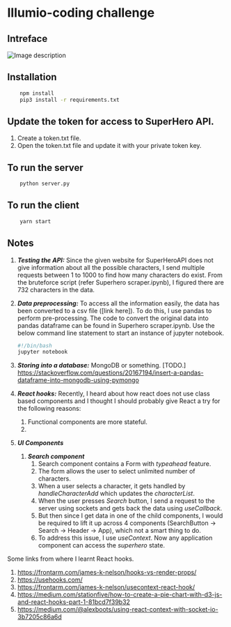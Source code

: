 # Illumio-coding challenge

## Intreface 

![Image description](figures/interface-final.png)


## Installation

``` bash
    npm install
    pip3 install -r requirements.txt
```

## Update the token for access to SuperHero API.

1. Create a token.txt file.
2. Open the token.txt file and update it with your private token key.

## To run the server

``` bash
    python server.py
```

## To run the client

``` bash
    yarn start
```

## Notes

1. ***Testing the API:*** Since the given website for SuperHeroAPI does not give
   information about all the possible characters, I send multiple requests
   between 1 to 1000 to find how many characters do exist. From the bruteforce
   script (refer Superhero scraper.ipynb), I figured there are 732 characters in
   the data.

2. ***Data preprocessing:*** To access all the information easily, the data has
   been converted to a csv file ([link here]). To do this, I use pandas to
   perform pre-processing. The code to convert the original data into pandas
   dataframe can be found in Superhero scraper.ipynb. Use the below command line
   statement to start an instance of jupyter notebook.

   ``` bash
   #!/bin/bash
   jupyter notebook
   ```

3. ***Storing into a database:*** MongoDB or something. [TODO.] <https://stackoverflow.com/questions/20167194/insert-a-pandas-dataframe-into-mongodb-using-pymongo>

4. ***React hooks:*** Recently, I heard about how react does not use class based
   components and I thought I should probably give React a try for the following
   reasons: 
   1. Functional components are more stateful.
   2. 

5. ***UI Components***

    1. ***Search component*** 
       1. Search component contains a Form with *typeahead* feature.
       2. The form allows the user to select unlimited number of characters.
       3. When a user selects a character, it gets handled by
          *handleCharacterAdd* which updates the *characterList*.
       4. When the user presses *Search* button, I send a request to the server
          using sockets and gets back the data using *useCallback*.
       5. But then since I get data in one of the child components, I would be
          required to lift it up across 4 components (SearchButton -> Search ->
          Header -> App), which not a smart thing to do.
       6. To address this issue, I use *useContext*. Now any
          application component can access the *superhero* state.

Some links from where I learnt React hooks.

1. <https://frontarm.com/james-k-nelson/hooks-vs-render-props/>
2. <https://usehooks.com/>
3. <https://frontarm.com/james-k-nelson/usecontext-react-hook/>
4. <https://medium.com/stationfive/how-to-create-a-pie-chart-with-d3-js-and-react-hooks-part-1-81bcd7f39b32>
5. <https://medium.com/@alexboots/using-react-context-with-socket-io-3b7205c86a6d>